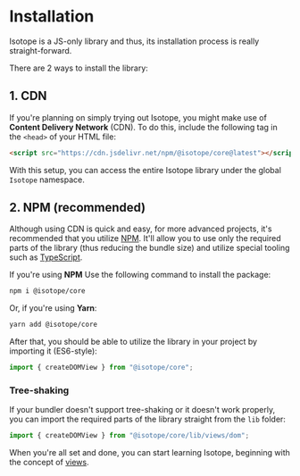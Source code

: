 # Installation

Isotope is a JS-only library and thus, its installation process is really straight-forward.

There are 2 ways to install the library:

## 1. CDN

If you're planning on simply trying out Isotope, you might make use of **Content Delivery Network** (CDN). To do this, include the following tag in the `<head>` of your HTML file:

```html
<script src="https://cdn.jsdelivr.net/npm/@isotope/core@latest"></script>
```

With this setup, you can access the entire Isotope library under the global `Isotope` namespace.

## 2. NPM (recommended)

Although using CDN is quick and easy, for more advanced projects, it's recommended that you utilize [NPM](https://www.npmjs.com). It'll allow you to use only the required parts of the library (thus reducing the bundle size) and utilize special tooling such as [TypeScript](./typescript.md).

If you're using **NPM** Use the following command to install the package:

```bash
npm i @isotope/core
```

Or, if you're using **Yarn**:

```bash
yarn add @isotope/core
```

After that, you should be able to utilize the library in your project by importing it (ES6-style):

```javascript
import { createDOMView } from "@isotope/core";
```

### Tree-shaking

If your bundler doesn't support tree-shaking or it doesn't work properly, you can import the required parts of the library straight from the `lib` folder:

```javascript
import { createDOMView } from "@isotope/core/lib/views/dom";
```

When you're all set and done, you can start learning Isotope, beginning with the concept of [views](./views.md).
